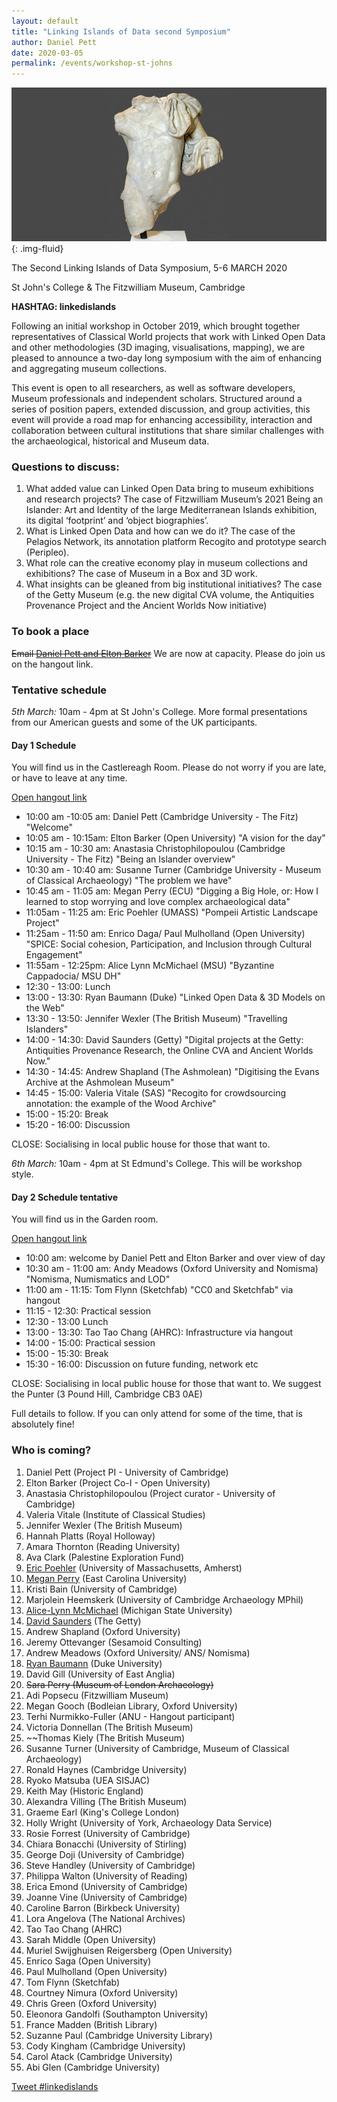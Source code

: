 ```yaml
---
layout: default
title: "Linking Islands of Data second Symposium"
author: Daniel Pett
date: 2020-03-05
permalink: /events/workshop-st-johns
---
```

![](/images/layouts/dionysus.jpg){: .img-fluid}

The Second Linking Islands of Data Symposium, 5-6 MARCH 2020

St John's College & The Fitzwilliam Museum, Cambridge

**HASHTAG: linkedislands**

Following an initial workshop in October 2019, which brought together representatives
of Classical World projects that work with Linked Open Data and other methodologies
(3D imaging, visualisations, mapping), we are pleased to announce a two-day long
symposium with the aim of enhancing and aggregating museum collections.

This event is open to all researchers, as well as software developers, Museum professionals and independent scholars.
Structured around a series of position papers, extended discussion, and group activities,
this event will provide a road map for enhancing accessibility, interaction and
collaboration between cultural institutions that share similar challenges with
the archaeological, historical and Museum data.

### Questions to discuss:
1. What added value can Linked Open Data bring to museum exhibitions and research
projects? The case of Fitzwilliam Museum’s 2021 Being an Islander: Art and Identity
of the large Mediterranean Islands exhibition, its digital ‘footprint’ and ‘object biographies’.
2. What is Linked Open Data and how can we do it? The case of the Pelagios Network,
its annotation platform Recogito and prototype search (Peripleo).
3. What role can the creative economy play in museum collections and exhibitions?
The case of Museum in a Box and 3D work.
4. What insights can be gleaned from big institutional initiatives? The case of
the Getty Museum (e.g. the new digital CVA volume, the Antiquities Provenance
Project and the Ancient Worlds Now initiative)

### To book a place

~~Email [Daniel Pett and Elton Barker](mailto:dejp3@cam.ac.uk,elton.barker@open.ac.uk)~~
We are now at capacity. Please do join us on the hangout link. 

### Tentative schedule

*5th March:* 10am - 4pm at St John's College. More formal presentations from our American guests and some of the UK participants.  

#### Day 1 Schedule


You will find us in the Castlereagh Room. Please do not worry if you are late, or have to leave at any time.

[Open hangout link](https://meet.google.com/tnt-pnpn-dpj)


* 10:00 am -10:05 am: Daniel Pett (Cambridge University - The Fitz) "Welcome"
* 10:05 am - 10:15am: Elton Barker (Open University) "A vision for the day"
* 10:15 am - 10:30 am: Anastasia Christophilopoulou (Cambridge University - The Fitz) "Being an Islander overview"
* 10:30 am - 10:40 am: Susanne Turner (Cambridge University - Museum of Classical Archaeology) "The problem we have"
* 10:45 am - 11:05 am: Megan Perry (ECU) "Digging a Big Hole, or: How I learned to stop worrying and love complex archaeological data"
* 11:05am - 11:25 am: Eric Poehler (UMASS) "Pompeii Artistic Landscape Project"
* 11:25am - 11:50 am: Enrico Daga/ Paul Mulholland (Open University) "SPICE: Social cohesion, Participation, and Inclusion through Cultural Engagement"
* 11:55am - 12:25pm: Alice Lynn McMichael (MSU) "Byzantine Cappadocia/ MSU DH"
* 12:30 - 13:00: Lunch
* 13:00 - 13:30: Ryan Baumann (Duke) "Linked Open Data & 3D Models on the Web"
* 13:30 - 13:50: Jennifer Wexler (The British Museum) "Travelling Islanders"
* 14:00 - 14:30: David Saunders (Getty) "Digital projects at the Getty: Antiquities Provenance Research, the Online CVA and Ancient Worlds Now."
* 14:30 - 14:45: Andrew Shapland (The Ashmolean) "Digitising the Evans Archive at the Ashmolean Museum"
* 14:45 - 15:00: Valeria Vitale (SAS) "Recogito for crowdsourcing annotation: the example of the Wood Archive"
* 15:00 - 15:20: Break
* 15:20 - 16:00: Discussion

CLOSE: Socialising in local public house for those that want to.

*6th March:* 10am - 4pm at St Edmund's College. This will be workshop style.

#### Day 2 Schedule tentative

You will find us in the Garden room. 

[Open hangout link](https://meet.google.com/pnt-qnts-udg)

* 10:00 am: welcome by Daniel Pett and Elton Barker and over view of day
* 10:30 am - 11:00 am: Andy Meadows (Oxford University and Nomisma) "Nomisma, Numismatics and LOD"
* 11:00 am - 11:15: Tom Flynn (Sketchfab) "CC0 and Sketchfab" via hangout 
* 11:15 - 12:30: Practical session
* 12:30 - 13:00 Lunch
* 13:00 - 13:30: Tao Tao Chang (AHRC): Infrastructure via hangout
* 14:00 - 15:00: Practical session
* 15:00 - 15:30: Break
* 15:30 - 16:00: Discussion on future funding, network etc

CLOSE: Socialising in local public house for those that want to. We suggest the Punter (3 Pound Hill, Cambridge CB3 0AE)

<script src="https://gist.github.com/portableant/a112cf3a176ee0fa7faeecf75517bc45.js"></script>

Full details to follow. If you can only attend for some of the time, that is absolutely fine!

### Who is coming?

1. Daniel Pett (Project PI - University of Cambridge)
2. Elton Barker (Project Co-I - Open University)
3. Anastasia Christophilopoulou (Project curator - University of Cambridge)
4. Valeria Vitale (Institute of Classical Studies)
5. Jennifer Wexler (The British Museum)
6. Hannah Platts (Royal Holloway)
7. Amara Thornton (Reading University)
8. Ava Clark (Palestine Exploration Fund)
9. [Eric Poehler](https://www.umass.edu/classics/member/eric-poehler) (University of Massachusetts, Amherst)
10. [Megan Perry](https://anthropology.ecu.edu/megan-perry/) (East Carolina University)
11. Kristi Bain (University of Cambridge)
12. Marjolein Heemskerk (University of Cambridge Archaeology MPhil)
13. [Alice-Lynn McMichael](http://digitalhumanities.msu.edu/people/alice-lynn-mcmichael/) (Michigan State University)
14. [David Saunders](https://blogs.getty.edu/iris/author/dsaunders/) (The Getty)
15. Andrew Shapland (Oxford University)
16. Jeremy Ottevanger (Sesamoid Consulting)
17. Andrew Meadows (Oxford University/ ANS/ Nomisma)
18. [Ryan Baumann](https://library.duke.edu/about/directory/staff/ryan.baumann) (Duke University)
19. David Gill (University of East Anglia)
20. ~~Sara Perry (Museum of London Archaeology)~~
21. Adi Popsecu (Fitzwilliam Museum)
22. Megan Gooch (Bodleian Library, Oxford University)
23. Terhi Nurmikko-Fuller (ANU - Hangout participant)
24. Victoria Donnellan (The British Museum)
25. ~~Thomas Kiely (The British Museum)
26. Susanne Turner (University of Cambridge, Museum of Classical Archaeology)
27. Ronald Haynes (Cambridge University)
28. Ryoko Matsuba (UEA SISJAC)
29. Keith May (Historic England)
30. Alexandra Villing (The British Museum)
31. Graeme Earl (King's College London)
32. Holly Wright (University of York, Archaeology Data Service)
33. Rosie Forrest (University of Cambridge)
34. Chiara Bonacchi (University of Stirling)
35. George Doji (University of Cambridge)
36. Steve Handley (University of Cambridge)
37. Philippa Walton (University of Reading)
38. Erica Emond (University of Cambridge)
39. Joanne Vine (University of Cambridge)
40. Caroline Barron (Birkbeck University)
41. Lora Angelova (The National Archives)
42. Tao Tao Chang (AHRC)
43. Sarah Middle (Open University)
44. Muriel Swijghuisen Reigersberg (Open University)
45. Enrico Saga (Open University)
46. Paul Mulholland (Open University)
47. Tom Flynn (Sketchfab)
48. Courtney Nimura (Oxford University)
49. Chris Green (Oxford University)
50. Eleonora Gandolfi (Southampton University)
51. France Madden (British Library)
52. Suzanne Paul (Cambridge University Library)
53. Cody Kingham (Cambridge University) 
54. Carol Atack (Cambridge University)
55. Abi Glen (Cambridge University)

<a href="https://twitter.com/intent/tweet?button_hashtag=linkedislands&ref_src=twsrc%5Etfw" class="twitter-hashtag-button" data-show-count="false">Tweet #linkedislands</a><script async src="https://platform.twitter.com/widgets.js" charset="utf-8"></script>
